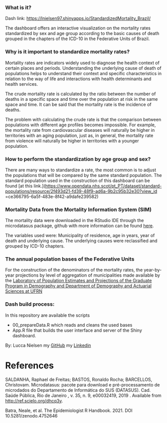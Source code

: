 

### What is it?
Dash link: https://lnielsen97.shinyapps.io/StandardizedMortality_Brazil/

The dashboard offers an interactive visualization on the mortality rates standardized by sex and age group
according to the basic causes  of death grouped in the chapters of the ICD-10 in the Federative Units of Brazil. 


### Why is it important to standardize mortality rates?
Mortality rates are indicators widely used to diagnose the health context of certain places and periods. Understanding the underlying cause of death of populations helps to understand their context and specific characteristics in relation to the way of life and interactions with health determinants and health services.

The crude mortality rate is calculated by the ratio between the number of deaths in a  specific space and time over the population at risk in the same space and time. It can be said that the mortality rate is the incidence of deaths.

The problem with calculating the crude rate is that the comparison between populations with different age profiles becomes impossible. For example, the mortality rate from cardiovascular diseases will naturally be higher in territories with an aging population, just as, in general, the mortality rate from violence will naturally be higher in territories with a younger population.

### How to perform the standardization by age group and sex?
There are many ways to standardize a rate, the most common is to adjust the populations that will be compared by the same standard population.
The standard population used in the construction of this dashboard can be found [at this link.](https://www.opendata.nhs.scot/pt_PT/dataset/standard-populations/resource/2f493d21-fd39-48f9-ad6a-9b2c95b32e30?view_id =ce366795-6a5f-483e-8f42-a9dafe239582)

### Mortality Data from the Mortality Information System (SIM)
The mortality data were downloaded in the RStudio IDE through the microdatasus package, github with more information can be found [here](https://github.com/rfsaldanha/microdatasus).

The variables used were: Municipality of residence, age in years, year of death and underlying cause.
The underlying causes were reclassified and grouped by ICD-10 chapters.

### The annual population bases of the Federative Units
For the construction of the denominators of the mortality rates, the year-by-year projections by level of aggregation of municipalities made available by the [Laboratory of Population Estimates and Projections of the Graduate Program in Demography and Department of Demography and Actuarial Sciences at UFRN]( https://demografiaufrn.net/projecao-populacional/)

### Dash build process:
In this repository are available the scripts
* 00_prepareData.R which reads and cleans the used bases
* App.R file that builds the user interface and server of the Shiny dashboard.

By: Lucca Nielsen
my [GitHub](https://github.com/Luccan97)
my [Linkedin](https://www.linkedin.com/in/lucca-nielsen-53b2a9181/)

# References

SALDANHA, Raphael de Freitas; BASTOS, Ronaldo Rocha; BARCELLOS, Christovam. Microdatasus: pacote para download e pré-processamento de microdados do Departamento de Informática do SUS (DATASUS). Cad. Saúde Pública, Rio de Janeiro , v. 35, n. 9, e00032419, 2019 . Available from http://ref.scielo.org/dhcq3y.

Batra, Neale, et al. The Epidemiologist R Handbook. 2021. DOI 10.5281/zenodo.4752646
